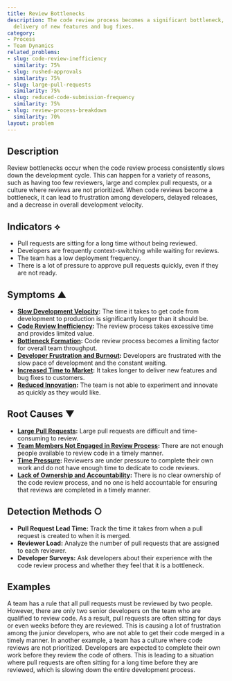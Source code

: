```yaml
---
title: Review Bottlenecks
description: The code review process becomes a significant bottleneck, delaying the
  delivery of new features and bug fixes.
category:
- Process
- Team Dynamics
related_problems:
- slug: code-review-inefficiency
  similarity: 75%
- slug: rushed-approvals
  similarity: 75%
- slug: large-pull-requests
  similarity: 75%
- slug: reduced-code-submission-frequency
  similarity: 75%
- slug: review-process-breakdown
  similarity: 70%
layout: problem
---
```


## Description
Review bottlenecks occur when the code review process consistently slows down the development cycle. This can happen for a variety of reasons, such as having too few reviewers, large and complex pull requests, or a culture where reviews are not prioritized. When code reviews become a bottleneck, it can lead to frustration among developers, delayed releases, and a decrease in overall development velocity.

## Indicators ⟡
- Pull requests are sitting for a long time without being reviewed.
- Developers are frequently context-switching while waiting for reviews.
- The team has a low deployment frequency.
- There is a lot of pressure to approve pull requests quickly, even if they are not ready.

## Symptoms ▲
- **[Slow Development Velocity](slow-development-velocity.md):** The time it takes to get code from development to production is significantly longer than it should be.
- **[Code Review Inefficiency](code-review-inefficiency.md):** The review process takes excessive time and provides limited value.
- **[Bottleneck Formation](bottleneck-formation.md):** Code review process becomes a limiting factor for overall team throughput.
- **[Developer Frustration and Burnout](developer-frustration-and-burnout.md):** Developers are frustrated with the slow pace of development and the constant waiting.
- **[Increased Time to Market](increased-time-to-market.md):** It takes longer to deliver new features and bug fixes to customers.
- **[Reduced Innovation](reduced-innovation.md):** The team is not able to experiment and innovate as quickly as they would like.

## Root Causes ▼
- **[Large Pull Requests](large-pull-requests.md):** Large pull requests are difficult and time-consuming to review.
- **[Team Members Not Engaged in Review Process](team-members-not-engaged-in-review-process.md):** There are not enough people available to review code in a timely manner.
- **[Time Pressure](time-pressure.md):** Reviewers are under pressure to complete their own work and do not have enough time to dedicate to code reviews.
- **[Lack of Ownership and Accountability](lack-of-ownership-and-accountability.md):** There is no clear ownership of the code review process, and no one is held accountable for ensuring that reviews are completed in a timely manner.

## Detection Methods ○
- **Pull Request Lead Time:** Track the time it takes from when a pull request is created to when it is merged.
- **Reviewer Load:** Analyze the number of pull requests that are assigned to each reviewer.
- **Developer Surveys:** Ask developers about their experience with the code review process and whether they feel that it is a bottleneck.

## Examples
A team has a rule that all pull requests must be reviewed by two people. However, there are only two senior developers on the team who are qualified to review code. As a result, pull requests are often sitting for days or even weeks before they are reviewed. This is causing a lot of frustration among the junior developers, who are not able to get their code merged in a timely manner. In another example, a team has a culture where code reviews are not prioritized. Developers are expected to complete their own work before they review the code of others. This is leading to a situation where pull requests are often sitting for a long time before they are reviewed, which is slowing down the entire development process.
